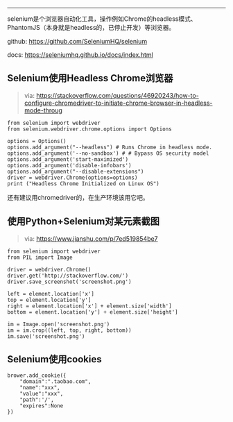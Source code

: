

---

selenium是个浏览器自动化工具，操作例如Chrome的headless模式、PhantomJS（本身就是headless的，已停止开发）等浏览器。



github: https://github.com/SeleniumHQ/selenium

docs: https://seleniumhq.github.io/docs/index.html



## Selenium使用Headless Chrome浏览器

> via: https://stackoverflow.com/questions/46920243/how-to-configure-chromedriver-to-initiate-chrome-browser-in-headless-mode-throug

```
from selenium import webdriver
from selenium.webdriver.chrome.options import Options

options = Options()
options.add_argument("--headless") # Runs Chrome in headless mode.
options.add_argument('--no-sandbox') # # Bypass OS security model
options.add_argument('start-maximized')
options.add_argument('disable-infobars')
options.add_argument("--disable-extensions")
driver = webdriver.Chrome(options=options)
print ("Headless Chrome Initialized on Linux OS")
```

还有建议用chromedriver的，在生产环境该用它吧。



## 使用Python+Selenium对某元素截图

> via: https://www.jianshu.com/p/7ed519854be7



```
from selenium import webdriver
from PIL import Image

driver = webdriver.Chrome()
driver.get('http://stackoverflow.com/')
driver.save_screenshot('screenshot.png')

left = element.location['x']
top = element.location['y']
right = element.location['x'] + element.size['width']
bottom = element.location['y'] + element.size['height']

im = Image.open('screenshot.png') 
im = im.crop((left, top, right, bottom))
im.save('screenshot.png')
```



## Selenium使用cookies



```
brower.add_cookie({
    "domain":".taobao.com",
    "name":"xxx",
    "value":"xxx",
    "path":'/',
    "expires":None
})
```

